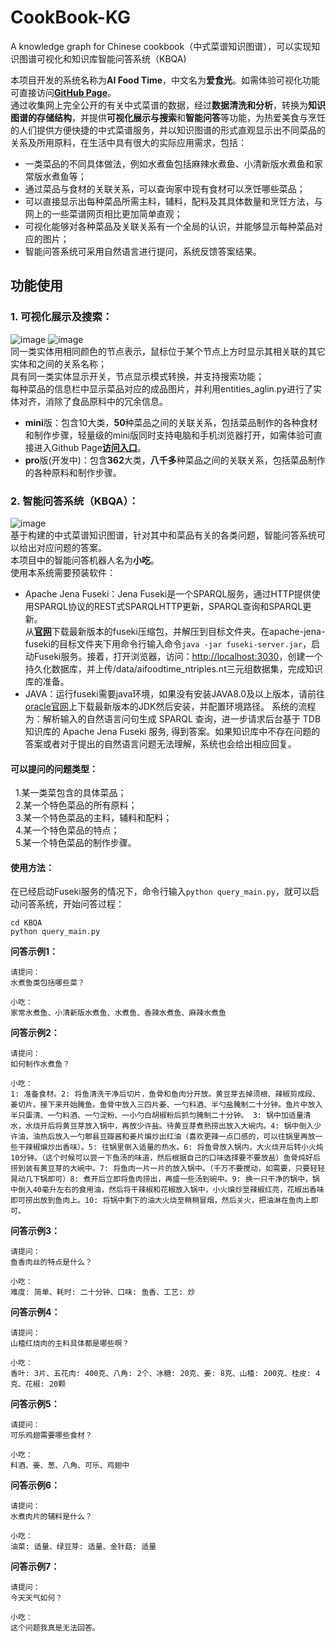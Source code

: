 # CookBook-KG
A knowledge graph for Chinese cookbook（中式菜谱知识图谱），可以实现知识图谱可视化和知识库智能问答系统（KBQA)  

本项目开发的系统名称为**AI Food Time**，中文名为**爱食光**。如需体验可视化功能可直接访问[**GitHub Page**](https://ngl567.github.io/CookBook-KG/)。  
通过收集网上完全公开的有关中式菜谱的数据，经过**数据清洗和分析**，转换为**知识图谱的存储结构**，并提供**可视化展示与搜索**和**智能问答**等功能，为热爱美食与烹饪的人们提供方便快捷的中式菜谱服务，并以知识图谱的形式直观显示出不同菜品的关系及所用原料，在生活中具有很大的实际应用需求，包括：
+ 一类菜品的不同具体做法，例如水煮鱼包括麻辣水煮鱼、小清新版水煮鱼和家常版水煮鱼等；
+ 通过菜品与食材的关联关系，可以查询家中现有食材可以烹饪哪些菜品；
+ 可以直接显示出每种菜品所需主料，辅料，配料及其具体数量和烹饪方法，与网上的一些菜谱网页相比更加简单直观；
+ 可视化能够对各种菜品及关联关系有一个全局的认识，并能够显示每种菜品对应的图片；
+ 智能问答系统可采用自然语言进行提问，系统反馈答案结果。
## 功能使用
### 1. 可视化展示及搜索：
![image](https://github.com/ngl567/CookBook-KG/blob/master/miniviz-1.png)  ![image](https://github.com/ngl567/CookBook-KG/blob/master/miniviz-2-fig.png)  
同一类实体用相同颜色的节点表示，鼠标位于某个节点上方时显示其相关联的其它实体和之间的关系名称；  
具有同一类实体显示开关，节点显示模式转换，并支持搜索功能；  
每种菜品的信息栏中显示菜品对应的成品图片，并利用entities_aglin.py进行了实体对齐，消除了食品原料中的冗余信息。
+ **mini**版：包含10大类，**50**种菜品之间的关联关系，包括菜品制作的各种食材和制作步骤，轻量级的mini版同时支持电脑和手机浏览器打开，如需体验可直接进入Github Page[**访问入口**](https://ngl567.github.io/CookBook-KG/)。
+ **pro**版(开发中)：包含**362**大类，**八千多**种菜品之间的关联关系，包括菜品制作的各种原料和制作步骤。

### 2. 智能问答系统（KBQA）：
![image](https://github.com/ngl567/CookBook-KG/blob/master/kbqa.png)  
基于构建的中式菜谱知识图谱，针对其中和菜品有关的各类问题，智能问答系统可以给出对应问题的答案。  
本项目中的智能问答机器人名为**小吃**。  
使用本系统需要预装软件：  
+ Apache Jena Fuseki：Jena Fuseki是一个SPARQL服务，通过HTTP提供使用SPARQL协议的REST式SPARQLHTTP更新，SPARQL查询和SPARQL更新。  
从[**官网**](http://jena.apache.org/download/)下载最新版本的fuseki压缩包，并解压到目标文件夹。在apache-jena-fuseki的目标文件夹下用命令行输入命令`java -jar fuseki-server.jar`，启动Fuseki服务。接着，打开浏览器，访问：<http://localhost:3030>，创建一个持久化数据库，并上传/data/aifoodtime_ntriples.nt三元组数据集，完成知识库的准备。
+ JAVA：运行fuseki需要java环境，如果没有安装JAVA8.0及以上版本，请前往[oracle官网](http://www.oracle.com/technetwork/java/javase/downloads/index.html)上下载最新版本的JDK然后安装，并配置环境路径。
系统的流程为：解析输入的自然语言问句生成 SPARQL 查询，进一步请求后台基于 TDB 知识库的 Apache Jena Fuseki 服务, 得到答案。如果知识库中不存在问题的答案或者对于提出的自然语言问题无法理解，系统也会给出相应回复。
#### 可以提问的问题类型：
&nbsp;&nbsp;1.某一类菜包含的具体菜品；  
&nbsp;&nbsp;2.某一个特色菜品的所有原料；  
&nbsp;&nbsp;3.某一个特色菜品的主料，辅料和配料；  
&nbsp;&nbsp;4.某一个特色菜品的特点；  
&nbsp;&nbsp;5.某一个特色菜品的制作步骤。
#### 使用方法：  
在已经启动Fuseki服务的情况下，命令行输入`python query_main.py`，就可以启动问答系统，开始问答过程：
```
cd KBQA
python query_main.py
```
**问答示例1：**  
```
请提问：
水煮鱼类包括哪些菜？

小吃：
家常水煮鱼、小清新版水煮鱼、水煮鱼、香辣水煮鱼、麻辣水煮鱼
```
**问答示例2：**  
```
请提问：
如何制作水煮鱼？

小吃：
1: 准备食材。2: 将鱼清洗干净后切片，鱼骨和鱼肉分开放。黄豆芽去掉须根、辣椒剪成段、姜切片。接下来开始腌鱼。鱼骨中放入三四片姜、一勺料酒、半勺盐腌制二十分钟。鱼片中放入半只蛋清、一勺料酒、一勺淀粉、一小勺白胡椒粉后抓匀腌制二十分钟。 3: 锅中加适量清水，水烧开后将黄豆芽放入锅中，再放少许盐。待黄豆芽煮熟捞出放入大碗内。4: 锅中倒入少许油，油热后放入一勺郫县豆瓣酱和姜片煸炒出红油（喜欢更辣一点口感的，可以往锅里再放一些干辣椒煸炒出香味）。5: 往锅里倒入适量的热水。6: 将鱼骨放入锅内，大火烧开后转小火炖10分钟。（这个时候可以尝一下鱼汤的味道，然后根据自己的口味选择要不要放盐）鱼骨炖好后捞到装有黄豆芽的大碗中。7: 将鱼肉一片一片的放入锅中。（千万不要搅动，如需要，只要轻轻晃动几下锅即可）8: 煮开后立即将鱼肉捞出，再盛一些汤到碗中。9: 换一只干净的锅中，锅中倒入40毫升左右的食用油，然后将干辣椒和花椒放入锅中，小火煸炒至辣椒红亮，花椒出香味即可捞出放到鱼肉上。10: 将锅中剩下的油大火烧至稍稍冒烟，然后关火，把油淋在鱼肉上即可。
```
**问答示例3：**  
```
请提问：
鱼香肉丝的特点是什么？

小吃：
难度: 简单、耗时: 二十分钟、口味: 鱼香、工艺: 炒
```
**问答示例4：**  
```
请提问：
山楂红烧肉的主料具体都是哪些啊？

小吃：
香叶: 3片、五花肉: 400克、八角: 2个、冰糖: 20克、姜: 8克、山楂: 200克、桂皮: 4克、花椒: 20颗
```
**问答示例5：**  
```
请提问：
可乐鸡翅需要哪些食材？

小吃：
料酒、姜、葱、八角、可乐、鸡翅中
```
**问答示例6：**  
```
请提问：
水煮肉片的辅料是什么？

小吃：
油菜: 适量、绿豆芽: 适量、金针菇: 适量
```
**问答示例7：**  
```
请提问：
今天天气如何？

小吃：
这个问题我真是无法回答。
```

